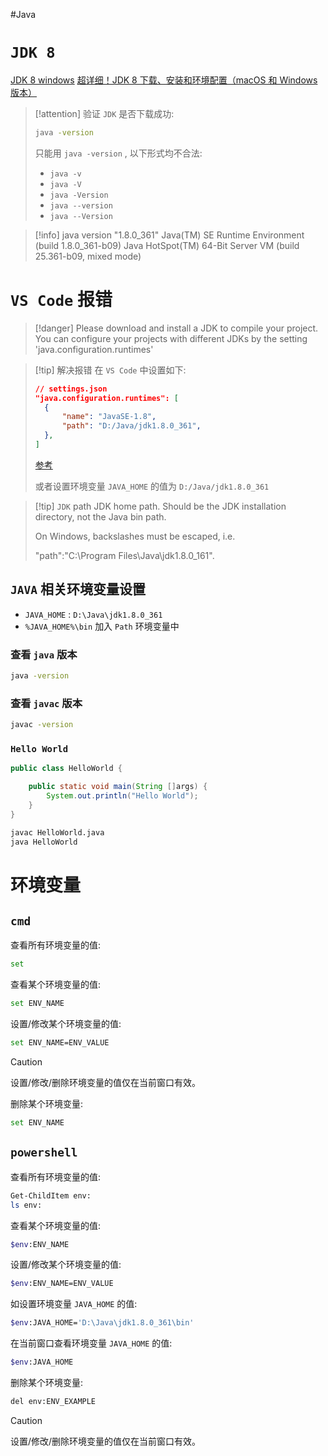 #Java
# `JDK 8`

[JDK 8 windows](https://www.oracle.com/java/technologies/downloads/#java8-windows)
[超详细！JDK 8 下载、安装和环境配置（macOS 和 Windows 版本）](https://cloud.tencent.com/developer/article/1803374)

> [!attention]
> 验证 `JDK` 是否下载成功:
> 
> ```bash
> java -version
> ```
> 只能用 `java -version` , 以下形式均不合法:
> - `java -v`
> - `java -V`
> - `java -Version`
> - `java --version`
> - `java --Version`

> [!info]
> java version "1.8.0_361"
> Java(TM) SE Runtime Environment (build 1.8.0_361-b09)
> Java HotSpot(TM) 64-Bit Server VM (build 25.361-b09, mixed mode)

# `VS Code` 报错

> [!danger]
> Please download and install a JDK to compile your project. You can configure your projects with different JDKs by the setting 'java.configuration.runtimes'

> [!tip] 解决报错
> 在 `VS Code` 中设置如下:
> 
> ```json
> // settings.json
> "java.configuration.runtimes": [
> 	{
> 		"name": "JavaSE-1.8",
> 		"path": "D:/Java/jdk1.8.0_361",
> 	},
> ]
> ```
> [参考](https://github.com/redhat-developer/vscode-java/wiki/JDK-Requirements#project-jdks)
> 
> 或者设置环境变量 `JAVA_HOME` 的值为 `D:/Java/jdk1.8.0_361`

> [!tip] `JDK` path
> JDK home path. Should be the JDK installation directory, not the Java bin path.
> 
> On Windows, backslashes must be escaped, i.e.
> 
> "path":"C:\\Program Files\\Java\\jdk1.8.0_161".

## `JAVA` 相关环境变量设置

- `JAVA_HOME` : `D:\Java\jdk1.8.0_361`
- `%JAVA_HOME%\bin` 加入 `Path` 环境变量中

### 查看 `java` 版本

```bash
java -version
```

### 查看 `javac` 版本

```bash
javac -version
```

### `Hello World`

```java
public class HelloWorld {

    public static void main(String []args) {
        System.out.println("Hello World");
    }
}
```

```bash
javac HelloWorld.java
java HelloWorld
```

# 环境变量

## `cmd`

查看所有环境变量的值:

```bash
set
```

查看某个环境变量的值:

```bash
set ENV_NAME
```

设置/修改某个环境变量的值:

```bash
set ENV_NAME=ENV_VALUE
```

> [!caution]
> 设置/修改/删除环境变量的值仅在当前窗口有效。

删除某个环境变量:

```bash
set ENV_NAME
```

## `powershell`

查看所有环境变量的值:

```bash
Get-ChildItem env:
ls env:
```

查看某个环境变量的值:

```bash
$env:ENV_NAME
```

设置/修改某个环境变量的值:

```bash
$env:ENV_NAME=ENV_VALUE
```

如设置环境变量 `JAVA_HOME` 的值:

```bash
$env:JAVA_HOME='D:\Java\jdk1.8.0_361\bin'
```

在当前窗口查看环境变量 `JAVA_HOME` 的值:

```bash
$env:JAVA_HOME
```

删除某个环境变量:

```bash
del env:ENV_EXAMPLE
```

> [!caution]
> 设置/修改/删除环境变量的值仅在当前窗口有效。